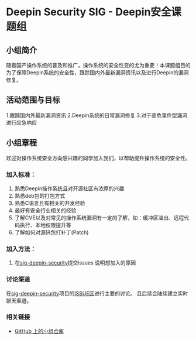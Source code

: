 # Deepin Security SIG - Deepin安全课题组

## 小组简介

随着国产操作系统的普及和推广，操作系统的安全性变的尤为重要！本课题组目的为了保障Deepin系统的安全性，跟踪国内外最新漏洞资讯以及进行Deepin的漏洞修复。

## 活动范围与目标

1.跟踪国内外最新漏洞资讯
2.Deepin系统的日常漏洞修复
3.对于高危事件型漏洞进行应急响应

## 小组章程

欢迎对操作系统安全方向感兴趣的同学加入我们，以帮助提升操作系统的安全性。

### 加入标准：

1. 熟悉Deepin操作系统且对开源社区有浓厚的兴趣
2. 熟悉deb包的打包方式
3. 熟悉C语言且有相关的开发经验
4. 最好有安全行业相关的经验
5. 了解CVE以及对常见的操作系统漏洞有一定的了解，如：缓冲区溢出、远程代码执行、本地权限提升等
6. 了解如何对源码包打补丁(Patch)

### 加入方法：

1. 在[sig-deepin-security](https://github.com/deepin-community/sig-deepin-security/issues)提交issues 说明想加入的原因

### 讨论渠道

在[sig-deepin-security](https://github.com/deepin-community/sig-deepin-security)项目的[ISSUE区](https://github.com/deepin-community/sig-deepin-security/issues)进行主要的讨论。
且后续会陆续建立实时聊天渠道。


### 相关链接

- [GitHub 上的小组仓库](https://github.com/deepin-community/sig-deepin-security)

